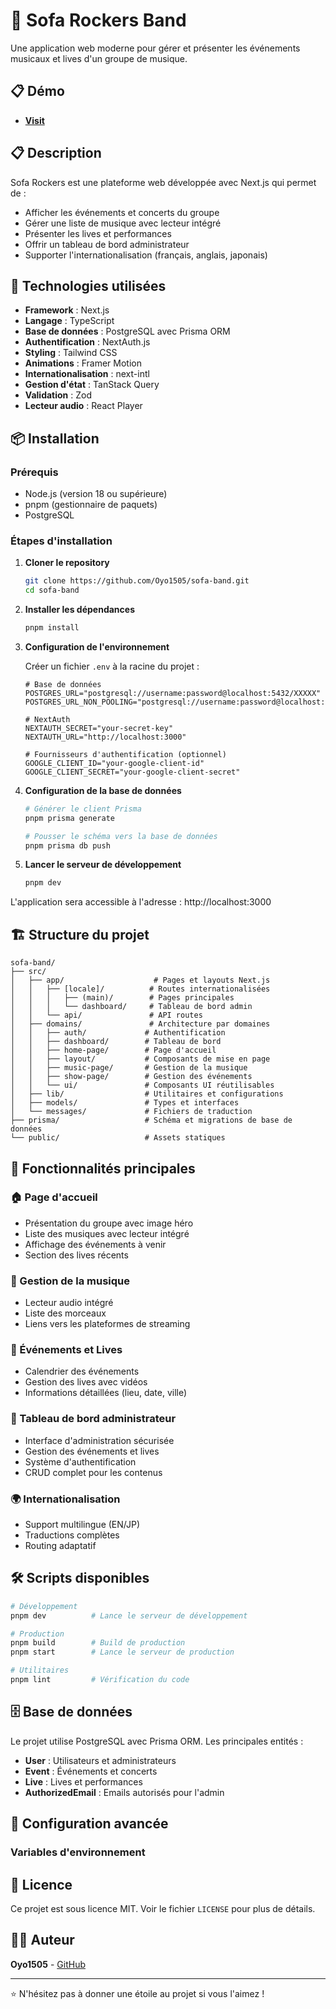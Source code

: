 # 🎵 Sofa Rockers Band

Une application web moderne pour gérer et présenter les événements musicaux et lives d'un groupe de musique.

## 📋 Démo 
- **[Visit](https://sofa-band-vercel.app)**
  
## 📋 Description

Sofa Rockers est une plateforme web développée avec Next.js qui permet de :
- Afficher les événements et concerts du groupe
- Gérer une liste de musique avec lecteur intégré
- Présenter les lives et performances
- Offrir un tableau de bord administrateur
- Supporter l'internationalisation (français, anglais, japonais)

## 🚀 Technologies utilisées

- **Framework** : Next.js
- **Langage** : TypeScript
- **Base de données** : PostgreSQL avec Prisma ORM
- **Authentification** : NextAuth.js
- **Styling** : Tailwind CSS
- **Animations** : Framer Motion
- **Internationalisation** : next-intl
- **Gestion d'état** : TanStack Query
- **Validation** : Zod
- **Lecteur audio** : React Player

## 📦 Installation

### Prérequis

- Node.js (version 18 ou supérieure)
- pnpm (gestionnaire de paquets)
- PostgreSQL

### Étapes d'installation

1. **Cloner le repository**
   ```bash
   git clone https://github.com/Oyo1505/sofa-band.git
   cd sofa-band
   ```

2. **Installer les dépendances**
   ```bash
   pnpm install
   ```

3. **Configuration de l'environnement**
   
   Créer un fichier `.env` à la racine du projet :
   ```env
   # Base de données
   POSTGRES_URL="postgresql://username:password@localhost:5432/XXXXX"
   POSTGRES_URL_NON_POOLING="postgresql://username:password@localhost:5432/XXXX"
   
   # NextAuth
   NEXTAUTH_SECRET="your-secret-key"
   NEXTAUTH_URL="http://localhost:3000"
   
   # Fournisseurs d'authentification (optionnel)
   GOOGLE_CLIENT_ID="your-google-client-id"
   GOOGLE_CLIENT_SECRET="your-google-client-secret"
   ```

4. **Configuration de la base de données**
   ```bash
   # Générer le client Prisma
   pnpm prisma generate
   
   # Pousser le schéma vers la base de données
   pnpm prisma db push
   ```

5. **Lancer le serveur de développement**
   ```bash
   pnpm dev
   ```

L'application sera accessible à l'adresse : http://localhost:3000

## 🏗️ Structure du projet

```
sofa-band/
├── src/
│   ├── app/                    # Pages et layouts Next.js
│   │   ├── [locale]/          # Routes internationalisées
│   │   │   ├── (main)/        # Pages principales
│   │   │   └── dashboard/     # Tableau de bord admin
│   │   └── api/               # API routes
│   ├── domains/               # Architecture par domaines
│   │   ├── auth/             # Authentification
│   │   ├── dashboard/        # Tableau de bord
│   │   ├── home-page/        # Page d'accueil
│   │   ├── layout/           # Composants de mise en page
│   │   ├── music-page/       # Gestion de la musique
│   │   ├── show-page/        # Gestion des événements
│   │   └── ui/               # Composants UI réutilisables
│   ├── lib/                  # Utilitaires et configurations
│   ├── models/               # Types et interfaces
│   └── messages/             # Fichiers de traduction
├── prisma/                   # Schéma et migrations de base de données
└── public/                   # Assets statiques
```

## 🎯 Fonctionnalités principales

### 🏠 Page d'accueil
- Présentation du groupe avec image héro
- Liste des musiques avec lecteur intégré
- Affichage des événements à venir
- Section des lives récents

### 🎵 Gestion de la musique
- Lecteur audio intégré
- Liste des morceaux
- Liens vers les plateformes de streaming

### 📅 Événements et Lives
- Calendrier des événements
- Gestion des lives avec vidéos
- Informations détaillées (lieu, date, ville)

### 🔐 Tableau de bord administrateur
- Interface d'administration sécurisée
- Gestion des événements et lives
- Système d'authentification
- CRUD complet pour les contenus

### 🌍 Internationalisation
- Support multilingue (EN/JP)
- Traductions complètes
- Routing adaptatif

## 🛠️ Scripts disponibles

```bash
# Développement
pnpm dev          # Lance le serveur de développement

# Production
pnpm build        # Build de production
pnpm start        # Lance le serveur de production

# Utilitaires
pnpm lint         # Vérification du code
```

## 🗄️ Base de données

Le projet utilise PostgreSQL avec Prisma ORM. Les principales entités :

- **User** : Utilisateurs et administrateurs
- **Event** : Événements et concerts
- **Live** : Lives et performances
- **AuthorizedEmail** : Emails autorisés pour l'admin

## 🔧 Configuration avancée

### Variables d'environnement


## 📄 Licence

Ce projet est sous licence MIT. Voir le fichier `LICENSE` pour plus de détails.

## 👨‍💻 Auteur

**Oyo1505** - [GitHub](https://github.com/Oyo1505)

---

⭐ N'hésitez pas à donner une étoile au projet si vous l'aimez !
